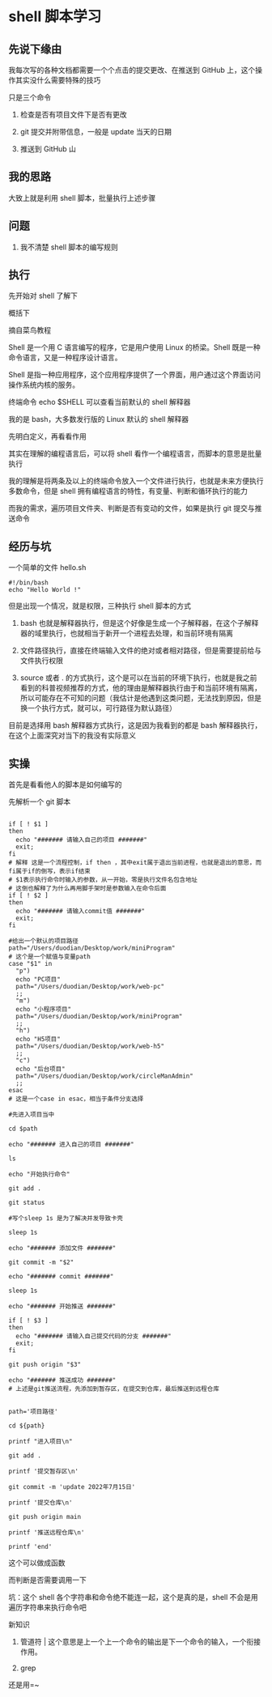 # shell 脚本学习

## 先说下缘由

我每次写的各种文档都需要一个个点击的提交更改、在推送到 GitHub 上，这个操作其实没什么需要特殊的技巧

只是三个命令

1. 检查是否有项目文件下是否有更改

2. git 提交并附带信息，一般是 update 当天的日期

3. 推送到 GitHub 山

## 我的思路

大致上就是利用 shell 脚本，批量执行上述步骤

## 问题

1. 我不清楚 shell 脚本的编写规则

## 执行

先开始对 shell 了解下

概括下

摘自菜鸟教程

Shell 是一个用 C 语言编写的程序，它是用户使用 Linux 的桥梁。Shell 既是一种命令语言，又是一种程序设计语言。

Shell 是指一种应用程序，这个应用程序提供了一个界面，用户通过这个界面访问操作系统内核的服务。

终端命令 echo $SHELL 可以查看当前默认的 shell 解释器

我的是 bash，大多数发行版的 Linux 默认的 shell 解释器

先明白定义，再看看作用

其实在理解的编程语言后，可以将 shell 看作一个编程语言，而脚本的意思是批量执行

我的理解是将两条及以上的终端命令放入一个文件进行执行，也就是未来方便执行多数命令，但是 shell 拥有编程语言的特性，有变量、判断和循环执行的能力

而我的需求，遍历项目文件夹、判断是否有变动的文件，如果是执行 git 提交与推送命令

## 经历与坑

一个简单的文件 hello.sh

```shell
#!/bin/bash
echo "Hello World !"
```

但是出现一个情况，就是权限，三种执行 shell 脚本的方式

1. bash 也就是解释器执行，但是这个好像是生成一个子解释器，在这个子解释器的域里执行，也就相当于新开一个进程去处理，和当前环境有隔离

2. 文件路径执行，直接在终端输入文件的绝对或者相对路径，但是需要提前给与文件执行权限

3. source 或者 . 的方式执行，这个是可以在当前的环境下执行，也就是我之前看到的科普视频推荐的方式，他的理由是解释器执行由于和当前环境有隔离，所以可能存在不可知的问题（我估计是他遇到这类问题，无法找到原因，但是换一个执行方式，就可以，可行路径为默认路径）

目前是选择用 bash 解释器方式执行，这是因为我看到的都是 bash 解释器执行，在这个上面深究对当下的我没有实际意义

## 实操

首先是看看他人的脚本是如何编写的

先解析一个 git 脚本

```shell

if [ ! $1 ]
then
  echo "####### 请输入自己的项目 #######"
  exit;
fi
# 解释 这是一个流程控制，if then ，其中exit属于退出当前进程，也就是退出的意思，而fi属于if的倒写，表示if结束
# $1表示执行命令时输入的参数，从一开始，零是执行文件名包含地址
# 这倒也解释了为什么再用脚手架时是参数输入在命令后面
if [ ! $2 ]
then
  echo "####### 请输入commit值 #######"
  exit;
fi

#给出一个默认的项目路径
path="/Users/duodian/Desktop/work/miniProgram"
# 这个是一个赋值与变量path
case "$1" in
  "p")
  echo "PC项目"
  path="/Users/duodian/Desktop/work/web-pc"
  ;;
  "m")
  echo "小程序项目"
  path="/Users/duodian/Desktop/work/miniProgram"
  ;;
  "h")
  echo "H5项目"
  path="/Users/duodian/Desktop/work/web-h5"
  ;;
  "c")
  echo "后台项目"
  path="/Users/duodian/Desktop/work/circleManAdmin"
  ;;
esac
# 这是一个case in esac，相当于条件分支选择

#先进入项目当中

cd $path

echo "####### 进入自己的项目 #######"

ls

echo "开始执行命令"

git add .

git status

#写个sleep 1s 是为了解决并发导致卡壳

sleep 1s

echo "####### 添加文件 #######"

git commit -m "$2"

echo "####### commit #######"

sleep 1s

echo "####### 开始推送 #######"

if [ ! $3 ]
then
  echo "####### 请输入自己提交代码的分支 #######"
  exit;
fi

git push origin "$3"

echo "####### 推送成功 #######"
# 上述是git推送流程，先添加到暂存区，在提交到仓库，最后推送到远程仓库
```

```shell

path='项目路径'

cd ${path}

printf "进入项目\n"

git add .

printf '提交暂存区\n'

git commit -m 'update 2022年7月15日'

printf '提交仓库\n'

git push origin main

printf '推送远程仓库\n'

printf 'end'
```

这个可以做成函数

而判断是否需要调用一下

坑：这个 shell 各个字符串和命令绝不能连一起，这个是真的是，shell 不会是用遍历字符串来执行命令吧

新知识

1. 管道符 \| 这个意思是上一个上一个命令的输出是下一个命令的输入，一个衔接作用。

2. grep

还是用=~
